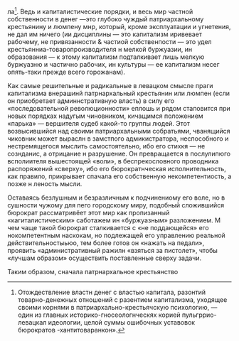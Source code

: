 ла[^*]. Ведь и капиталистические порядки, и весь мир частной собственности в денег —это глубоко чуждый патриархальному крестьянину и люмпену мнр, который, кроме эксплуатации и угнетения, не дал им ничего (ии дисциплины — это капитализм иривевает рабочему, не привязанности & частиой собственпости — это удел крестьянниа-товаропроизводителя н мелкой буржуазии, ин образования — к этому капитализм подталкивает лишь мелкую буржуазню и частично рабочих, ин культуры — ее капитализм несег опять-таки прежде всего горожанам).

Как самые решительные и радикальные в левацком смысле праги капитализма внерашинй патрнархальный крестьянин или люмпен (если он приобретает админнстративную власть) в силу его «последовательной революционности» еплошь и рядом стаповится при новых порядках надугым чиновником, кичащимся положением «парька» — вершителя судеб какой-то группы людей. Этот возвысившийся над своими патриархальными собратьями, чванящийся чиковник может выраслн в замстпого адмикистратора, неспособного и нестремящегося мыслить самостоятельно, ибо его стихкя — не сознданис, а отрицание н разрушение. Он превращается в послулипюго всполиителя вышестоящей «воли», в беспрекословного проводника распоряжений «сверху», ибо его бюрократнческая исполнительность, как правило, прикрывает спачала его собственную некомпетентиость, а позже н леность мысли.

Оставаясь безлушным и безразличным к подчинениому его воле, но в сушности чужому для пего городскому миру, подобный сложившийся бюрократ рассматривёет этот мир как пропизанный «кагиталистическим» саботажем ин «буржуазным» разложением. М чем чаще такой бюрократ сталкивается с «не поддающейся» его нокомпетентным наскокам, но подлежащей его управлению реальной действительностыьюо, тем более готов он «нажать на педали», проявить «административный ражилн «взяться за пистолет», чтобы «лучшам образом» осуществить поставленные сверху задачи.

Таким образом, сначала патрнархальное крестьянство

[^*]: Отождествление властн денег с властью капитала, разонтий товарно-денежных отношений с разентием капитализма, уходящее своими корнями в патриархально-крестьячскую психологию, — один из главных историко-гносеологнческях корией пульгррио-левацкал идеологии, целой суммы ошибочных уставовок бюрократов -хантитоваранкон».

